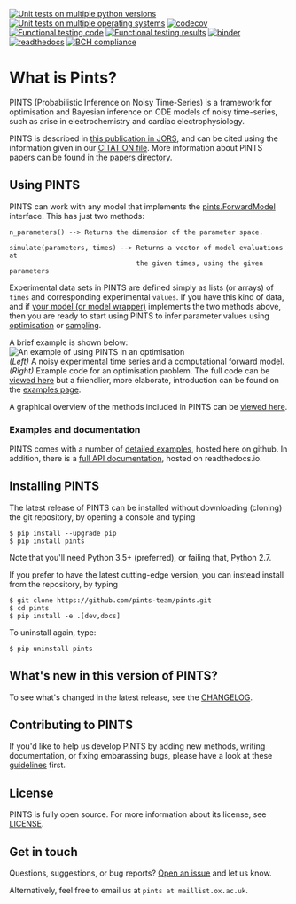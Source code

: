 [![Unit tests on multiple python versions](https://github.com/pints-team/pints/workflows/Unit%20tests%20on%20multiple%20python%20versions/badge.svg)](https://github.com/pints-team/pints/actions)
[![Unit tests on multiple operating systems](https://github.com/pints-team/pints/workflows/Unit%20tests%20on%20multiple%20operating%20systems/badge.svg)](https://github.com/pints-team/pints/actions)
[![codecov](https://codecov.io/gh/pints-team/pints/branch/master/graph/badge.svg)](https://codecov.io/gh/pints-team/pints)
[![Functional testing code](https://raw.githubusercontent.com/pints-team/functional-testing/master/badge-code.svg)](https://github.com/pints-team/functional-testing)
[![Functional testing results](https://raw.githubusercontent.com/pints-team/functional-testing/master/badge-results.svg)](https://www.cs.ox.ac.uk/projects/PINTS/functional-testing)
[![binder](https://mybinder.org/badge.svg)](https://mybinder.org/v2/gh/pints-team/pints/master?filepath=examples)
[![readthedocs](https://readthedocs.org/projects/pints/badge/?version=latest)](http://pints.readthedocs.io/en/latest/?badge=latest)
[![BCH compliance](https://bettercodehub.com/edge/badge/pints-team/pints?branch=master)](https://bettercodehub.com/results/pints-team/pints)

# What is Pints?

PINTS (Probabilistic Inference on Noisy Time-Series) is a framework for optimisation and Bayesian inference on ODE models of noisy time-series, such as arise in electrochemistry and cardiac electrophysiology.

PINTS is described in [this publication in JORS](http://doi.org/10.5334/jors.252), and can be cited using the information given in our [CITATION file](https://github.com/pints-team/pints/blob/master/CITATION).
More information about PINTS papers can be found in the [papers directory](https://github.com/pints-team/pints/tree/master/papers).


## Using PINTS

PINTS can work with any model that implements the [pints.ForwardModel](http://pints.readthedocs.io/en/latest/core_classes_and_methods.html#forward-model) interface.
This has just two methods:

```
n_parameters() --> Returns the dimension of the parameter space.

simulate(parameters, times) --> Returns a vector of model evaluations at
                                the given times, using the given parameters
```

Experimental data sets in PINTS are defined simply as lists (or arrays) of `times` and corresponding experimental `values`.
If you have this kind of data, and if [your model (or model wrapper)](https://github.com/pints-team/pints/blob/master/examples/stats/custom-model.ipynb) implements the two methods above, then you are ready to start using PINTS to infer parameter values using [optimisation](https://github.com/pints-team/pints/blob/master/examples/optimisation/first-example.ipynb) or [sampling](https://github.com/pints-team/pints/blob/master/examples/sampling/first-example.ipynb).

A brief example is shown below:  
![An example of using PINTS in an optimisation](https://raw.githubusercontent.com/pints-team/pints/f2e28d09a2668f883a7358ae7aaad4b4572554eb/example.svg)  
_(Left)_ A noisy experimental time series and a computational forward model.
_(Right)_ Example code for an optimisation problem.
The full code can be [viewed here](https://github.com/pints-team/pints/blob/master/examples/sampling/readme-example.ipynb) but a friendlier, more elaborate, introduction can be found on the [examples page](https://github.com/pints-team/pints/blob/master/examples/README.md).

A graphical overview of the methods included in PINTS can be [viewed here](https://pints-team.github.io/pints-methods-overview/).

### Examples and documentation

PINTS comes with a number of [detailed examples](https://github.com/pints-team/pints/blob/master/examples/README.md), hosted here on github.
In addition, there is a [full API documentation](http://pints.readthedocs.io/en/latest/), hosted on readthedocs.io.


## Installing PINTS

The latest release of PINTS can be installed without downloading (cloning) the git repository, by opening a console and typing

```
$ pip install --upgrade pip
$ pip install pints
```

Note that you'll need Python 3.5+ (preferred), or failing that, Python 2.7.

If you prefer to have the latest cutting-edge version, you can instead install from the repository, by typing

```
$ git clone https://github.com/pints-team/pints.git
$ cd pints
$ pip install -e .[dev,docs]
```

To uninstall again, type:

```
$ pip uninstall pints
```


## What's new in this version of PINTS?

To see what's changed in the latest release, see the [CHANGELOG](https://github.com/pints-team/pints/blob/master/CHANGELOG.md).


## Contributing to PINTS

If you'd like to help us develop PINTS by adding new methods, writing documentation, or fixing embarassing bugs, please have a look at these [guidelines](https://github.com/pints-team/pints/blob/master/CONTRIBUTING.md) first.


## License

PINTS is fully open source. For more information about its license, see [LICENSE](https://github.com/pints-team/pints/blob/master/LICENSE.md).


## Get in touch

Questions, suggestions, or bug reports? [Open an issue](https://github.com/pints-team/pints/issues) and let us know.

Alternatively, feel free to email us at `pints at maillist.ox.ac.uk`.
